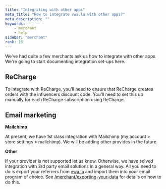```yaml
---
title: "Integrating with other apps"
meta_title: "How to integrate vwa.la with other apps?"
meta_description: ""
keywords:
    - merchant
    - help
sidebar: "merchant"
rank: 15
---
```

We've had quite a few merchants ask us how to integrate with other apps. We're going to start documenting integration set-ups here.

ReCharge
--------

To integrate with ReCharge, you'll need to ensure that ReCharge creates orders with the influencers discount code. You'll need to set this up manually for each ReCharge subscription using ReCharge.

Email marketing
----------------

**Mailchimp**

At present, we have 1st class integration with Mailchimp (my account > store settings > mailchimp). We will be adding other provides in the future.

**Other**

If your provider is not supported let us know. Otherwise, we have solved integration with 3rd party email solutions in a general way. All you need to do is export your referrers from [vwa.la](http://vwa.la) and import them into your email program of choice. See [/merchant/exporting-your-data](/merchant/exporting-your-data) for details on how to do this.